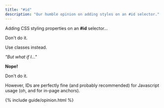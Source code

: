 ```yaml
---
title: "#id"
description: "Our humble opinion on adding styles on an #id selector."
---
```


Adding CSS styling properties on an **#id** selector…

<div class="u-pad-b-10">
<p class="tx-headline-4 tx-lh-heading tx-300 u-mrg-b-0">Don't do it.</p>
Use classes instead.
</div>

<p class="tx-h4"><em>"But what if I…"</em></p>

<p class="tx-h3"><strong>Nope!</strong></p>

Don't do it.

However, IDs are perfectly fine (and probably recommended) for Javascript usage (oh, and for in-page anchors).

{% include guide/opinion.html %}
